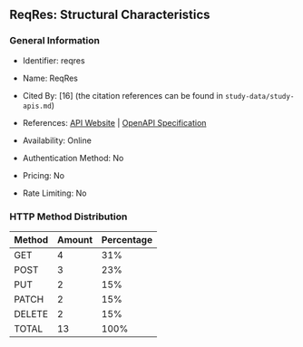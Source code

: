 ## ReqRes: Structural Characteristics

### General Information

- Identifier: reqres

- Name: ReqRes

- Cited By: [16] (the citation references can be found in `study-data/study-apis.md`)

- References: [API Website](https://reqres.in) | [OpenAPI Specification](https://www.postman.com/reqresapi/reqres/collection/rli8ped/reqres-api)

- Availability: Online

- Authentication Method: No

- Pricing: No

- Rate Limiting: No

### HTTP Method Distribution

| Method | Amount | Percentage |
|--------|--------|------------|
| GET | 4 | 31% |
| POST | 3 | 23% |
| PUT | 2 | 15% |
| PATCH | 2 | 15% |
| DELETE | 2 | 15% |
| TOTAL | 13 | 100% |
